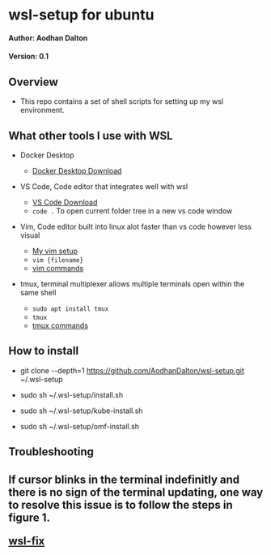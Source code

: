 # wsl-setup for ubuntu

<h4> Author: Aodhan Dalton </h4>
<h4> Version: 0.1 </h4>

<h2> Overview </h2>

 - This repo contains a set of shell scripts for setting up my wsl environment.

 <h2> What other tools I use with WSL </h2>
 
 - Docker Desktop
    - [Docker Desktop Download](https://www.docker.com/products/docker-desktop)

- VS Code, Code editor that integrates well with wsl
    - [VS Code Download](https://code.visualstudio.com/Download)
    - `code .` To open current folder tree in a new vs code window

- Vim, Code editor built into linux alot faster than vs code however less visual
    - [My vim setup](https://github.com/AodhanDalton/vim-setup)
    - `vim {filename}`
    - [vim commands](https://vim.rtorr.com/)
    
- tmux, terminal multiplexer allows multiple terminals open within the same shell
    - `sudo apt install tmux`
    - `tmux`
    - [tmux commands](https://tmuxcheatsheet.com/)

<h2> How to install </h2>
 
 - git clone --depth=1 https://github.com/AodhanDalton/wsl-setup.git ~/.wsl-setup

 - sudo sh ~/.wsl-setup/install.sh
 - sudo sh ~/.wsl-setup/kube-install.sh
 - sudo sh ~/.wsl-setup/omf-install.sh

<h2>Troubleshooting<h2>
If cursor blinks in the terminal indefinitly and there is no sign of the terminal updating, one way to resolve this issue
is to follow the steps in figure 1.

[wsl-fix](https://github.com/AodhanDalton/wsl-setup/blob/master/images/fix_wsl.PNG)
